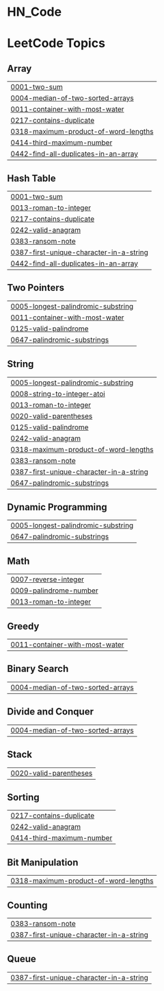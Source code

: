 # HN_Code
<!---LeetCode Topics Start-->
# LeetCode Topics
## Array
|  |
| ------- |
| [0001-two-sum](https://github.com/Harinisanth82/HN_Code/tree/master/0001-two-sum) |
| [0004-median-of-two-sorted-arrays](https://github.com/Harinisanth82/HN_Code/tree/master/0004-median-of-two-sorted-arrays) |
| [0011-container-with-most-water](https://github.com/Harinisanth82/HN_Code/tree/master/0011-container-with-most-water) |
| [0217-contains-duplicate](https://github.com/Harinisanth82/HN_Code/tree/master/0217-contains-duplicate) |
| [0318-maximum-product-of-word-lengths](https://github.com/Harinisanth82/HN_Code/tree/master/0318-maximum-product-of-word-lengths) |
| [0414-third-maximum-number](https://github.com/Harinisanth82/HN_Code/tree/master/0414-third-maximum-number) |
| [0442-find-all-duplicates-in-an-array](https://github.com/Harinisanth82/HN_Code/tree/master/0442-find-all-duplicates-in-an-array) |
## Hash Table
|  |
| ------- |
| [0001-two-sum](https://github.com/Harinisanth82/HN_Code/tree/master/0001-two-sum) |
| [0013-roman-to-integer](https://github.com/Harinisanth82/HN_Code/tree/master/0013-roman-to-integer) |
| [0217-contains-duplicate](https://github.com/Harinisanth82/HN_Code/tree/master/0217-contains-duplicate) |
| [0242-valid-anagram](https://github.com/Harinisanth82/HN_Code/tree/master/0242-valid-anagram) |
| [0383-ransom-note](https://github.com/Harinisanth82/HN_Code/tree/master/0383-ransom-note) |
| [0387-first-unique-character-in-a-string](https://github.com/Harinisanth82/HN_Code/tree/master/0387-first-unique-character-in-a-string) |
| [0442-find-all-duplicates-in-an-array](https://github.com/Harinisanth82/HN_Code/tree/master/0442-find-all-duplicates-in-an-array) |
## Two Pointers
|  |
| ------- |
| [0005-longest-palindromic-substring](https://github.com/Harinisanth82/HN_Code/tree/master/0005-longest-palindromic-substring) |
| [0011-container-with-most-water](https://github.com/Harinisanth82/HN_Code/tree/master/0011-container-with-most-water) |
| [0125-valid-palindrome](https://github.com/Harinisanth82/HN_Code/tree/master/0125-valid-palindrome) |
| [0647-palindromic-substrings](https://github.com/Harinisanth82/HN_Code/tree/master/0647-palindromic-substrings) |
## String
|  |
| ------- |
| [0005-longest-palindromic-substring](https://github.com/Harinisanth82/HN_Code/tree/master/0005-longest-palindromic-substring) |
| [0008-string-to-integer-atoi](https://github.com/Harinisanth82/HN_Code/tree/master/0008-string-to-integer-atoi) |
| [0013-roman-to-integer](https://github.com/Harinisanth82/HN_Code/tree/master/0013-roman-to-integer) |
| [0020-valid-parentheses](https://github.com/Harinisanth82/HN_Code/tree/master/0020-valid-parentheses) |
| [0125-valid-palindrome](https://github.com/Harinisanth82/HN_Code/tree/master/0125-valid-palindrome) |
| [0242-valid-anagram](https://github.com/Harinisanth82/HN_Code/tree/master/0242-valid-anagram) |
| [0318-maximum-product-of-word-lengths](https://github.com/Harinisanth82/HN_Code/tree/master/0318-maximum-product-of-word-lengths) |
| [0383-ransom-note](https://github.com/Harinisanth82/HN_Code/tree/master/0383-ransom-note) |
| [0387-first-unique-character-in-a-string](https://github.com/Harinisanth82/HN_Code/tree/master/0387-first-unique-character-in-a-string) |
| [0647-palindromic-substrings](https://github.com/Harinisanth82/HN_Code/tree/master/0647-palindromic-substrings) |
## Dynamic Programming
|  |
| ------- |
| [0005-longest-palindromic-substring](https://github.com/Harinisanth82/HN_Code/tree/master/0005-longest-palindromic-substring) |
| [0647-palindromic-substrings](https://github.com/Harinisanth82/HN_Code/tree/master/0647-palindromic-substrings) |
## Math
|  |
| ------- |
| [0007-reverse-integer](https://github.com/Harinisanth82/HN_Code/tree/master/0007-reverse-integer) |
| [0009-palindrome-number](https://github.com/Harinisanth82/HN_Code/tree/master/0009-palindrome-number) |
| [0013-roman-to-integer](https://github.com/Harinisanth82/HN_Code/tree/master/0013-roman-to-integer) |
## Greedy
|  |
| ------- |
| [0011-container-with-most-water](https://github.com/Harinisanth82/HN_Code/tree/master/0011-container-with-most-water) |
## Binary Search
|  |
| ------- |
| [0004-median-of-two-sorted-arrays](https://github.com/Harinisanth82/HN_Code/tree/master/0004-median-of-two-sorted-arrays) |
## Divide and Conquer
|  |
| ------- |
| [0004-median-of-two-sorted-arrays](https://github.com/Harinisanth82/HN_Code/tree/master/0004-median-of-two-sorted-arrays) |
## Stack
|  |
| ------- |
| [0020-valid-parentheses](https://github.com/Harinisanth82/HN_Code/tree/master/0020-valid-parentheses) |
## Sorting
|  |
| ------- |
| [0217-contains-duplicate](https://github.com/Harinisanth82/HN_Code/tree/master/0217-contains-duplicate) |
| [0242-valid-anagram](https://github.com/Harinisanth82/HN_Code/tree/master/0242-valid-anagram) |
| [0414-third-maximum-number](https://github.com/Harinisanth82/HN_Code/tree/master/0414-third-maximum-number) |
## Bit Manipulation
|  |
| ------- |
| [0318-maximum-product-of-word-lengths](https://github.com/Harinisanth82/HN_Code/tree/master/0318-maximum-product-of-word-lengths) |
## Counting
|  |
| ------- |
| [0383-ransom-note](https://github.com/Harinisanth82/HN_Code/tree/master/0383-ransom-note) |
| [0387-first-unique-character-in-a-string](https://github.com/Harinisanth82/HN_Code/tree/master/0387-first-unique-character-in-a-string) |
## Queue
|  |
| ------- |
| [0387-first-unique-character-in-a-string](https://github.com/Harinisanth82/HN_Code/tree/master/0387-first-unique-character-in-a-string) |
<!---LeetCode Topics End-->